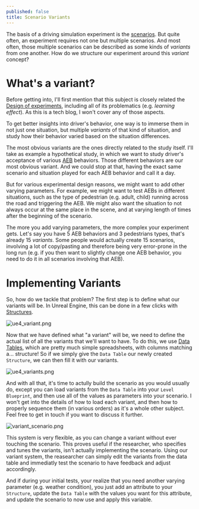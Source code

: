 ```yaml
---
published: false
title: Scenario Variants
---
```

The basis of a driving simulation experiment is the [scenarios](/scenarios). But quite often, an experiment requires not one but multiple scenarios. And most often, those multiple scenarios can be described as some kinds of *variants* from one another. How do we structure our experiment around this *variant* concept?

# What's a variant?

Before getting into, I'll first mention that this subject is closely related the [Design of experiments](https://en.wikipedia.org/wiki/Design_of_experiments), including all of its problematics (e.g. *learning effect*). As this is a tech blog, I won't cover any of those aspects.

To get better insights into driver's behavior, one way is to immerse them in not just one situation, but multiple *variants* of that kind of situation, and study how their behavior varied based on the situation differences.

The most obvious variants are the ones directly related to the study itself. I'll take as example a hypothetical study, in which we want to study driver's acceptance of various [AEB](https://en.wikipedia.org/wiki/Collision_avoidance_system) behaviors. Those different behaviors are our most obvious variant. And we could stop at that, having the exact same scenario and situation played for each AEB behavior and call it a day.

But for various experimental design reasons, we might want to add other varying parameters. For example, we might want to test AEBs in different situations, such as the type of pedestrian (e.g. adult, child) running across the road and triggering the AEB. We might also want the situation to not always occur at the same place in the scene, and at varying length of times after the beginning of the scenario.

The more you add varying parameters, the more complex your experiment gets. Let's say you have 5 AEB behaviors and 3 pedestrians types, that's already 15 *variants*. Some people would actually create 15 scenarios, involving a lot of copy/pasting and therefore being very error-prone in the long run (e.g. if you then want to slightly change one AEB behavior, you need to do it in all scenarios involving that AEB).

# Implementing Variants

So, how do we tackle that problem? The first step is to define what our variants will be. In Unreal Engine, this can be done in a few clicks with [Structures](https://docs.unrealengine.com/en-US/ProgrammingAndScripting/Blueprints/UserGuide/Variables/Structs/index.html#usingcustomstructs).

![ue4_variant.png]({{site.baseurl}}/images/ue4_variant.png)

Now that we have defined what "a variant" will be, we need to define the actual list of all the variants that we'll want to have. To do this, we use [Data Tables](https://docs.unrealengine.com/en-US/InteractiveExperiences/DataDriven/index.html#datatables), which are pretty much simple spreadsheets, with columns matching a... structure! So if we simply give the `Data Table` our newly created `Structure`, we can then fill it with our variants.

![ue4_variants.png]({{site.baseurl}}/images/ue4_variants.png)

And with all that, it's time to actully build the scenario as you would usually do, except you can load variants from the `Data Table` into your `Level Blueprint`, and then use all of the values as parameters into your scenario. I won't get into the details of how to load each variant, and then how to properly sequence them (in various orders) as it's a whole other subject. Feel free to get in touch if you want to discuss it further.

![variant_scenario.png]({{site.baseurl}}/images/variant_scenario.png)

This system is very flexible, as you can change a variant without ever touching the scenario. This proves useful if the researcher, who specifies and tunes the variants, isn't actually implementing the scenario. Using our variant system, the reasearcher can simply edit the variants from the data table and immediatly test the scenario to have feedback and adjust accordingly.

And if during your initial tests, your realize that you need another varying parameter (e.g. weather condition), you just add an attribute to your `Structure`, update the `Data Table` with the values you want for this attribute, and update the scenario to now use and apply this variable.
